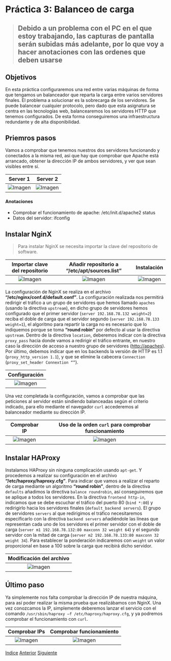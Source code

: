 # Práctica 3: Balanceo de carga

> ## Debido a un problema con el PC en el que estoy trabajando, las capturas de pantalla serán subidas más adelante, por lo que voy a hacer anotaciones con las ordenes que deben usarse


## Objetivos
En esta práctica configuraremos una red entre varias máquinas de forma que tengamos un balanceador que reparta la carga entre varios servidores finales.
El problema a solucionar es la sobrecarga de los servidores. Se puede balancear cualquier protocolo, pero dado que esta asignatura se centra en las tecnologías web, balancearemos los servidores HTTP que tenemos configurados.
De esta forma conseguiremos una infraestructura redundante y de alta disponibilidad.

## Priemros pasos
Vamos a comprobar que tenemos nuestros dos servidores funcionando y conectados a la misma red, asi que hay que comprobar que Apache está arrancado, obtener la dirección IP de ambos servidores, y ver que sean visibles entre sí.

| Server 1 | Server 2 | 
| :-------------: | :-------------: |
| ![Imagen]() | ![Imagen]() |

#### Anotaciones 
- Comprobar el funcionamiento de apache: /etc/init.d/apache2 status
- Datos del servidor: ifconfig

## Instalar NginX
> Para instalar NginX se necesita importar la clave del repositorio de software.

| Importar clave del repositorio | Añadir repositorio a **“/etc/apt/sources.list”** | Instalación | 
| :-------------: | :-------------: |  :-------------: |
| ![Imagen]() | ![Imagen]() | ![Imagen]() |

La configuración de NginX se realiza en el archivo **“/etc/nginx/conf.d/default.conf”**. La configuración realizada nos permitirá redirigir el tráfico a un grupo de servidores que hemos llamado `apaches` (usando la directiva `upstream`), en dicho grupo de servidores hemos configurado que el primer servidor (`server 192.168.78.132 weight=2`) reciba el doble de carga que el servidor segundo (`server 192.168.78.133 weight=1`), el algoritmo para repartir la carga no es necesario que lo indiquemos porque se toma **“round robin”** por defecto al usar la directiva `upstream`. Dentro de la directiva `location`, deberemos indicar con la directiva `proxy_pass` hacia donde vamos a redirigir el tráfico entrante, en nuestro caso la dirección de acceso a nuestro grupo de servidores ([http://apaches](http://apaches)). Por último, debemos indicar que en los backends la versión de HTTP es 1.1 (`proxy_http_version 1.1`), y que se elimine la cabecera `Connection` (`proxy_set_header Connextion “”`).

| Configuración |
| :-------------: |
| ![Imagen](https://github.com/JoseAdriGP/SWAP/blob/master/Practicas/P2/Images/Comprobaci%C3%B3nIPs.PNG) |

Una vez completada la configuración, vamos a comprobar que las peticiones al servidor están sindiendo balanceadas según el criterio indicado, para ello mediante el navegador `curl` accederemos al balanceador mediante su dirección IP.

| Comprobar IP | Uso de la orden `curl` para comprobar funcionamiento| 
| :-------------: | :-------------: |
| ![Imagen](https://github.com/JoseAdriGP/SWAP/blob/master/Practicas/P2/Images/Comprobaci%C3%B3nIPs.PNG) | ![Imagen](https://github.com/JoseAdriGP/SWAP/blob/master/Practicas/P2/Images/Comprobaci%C3%B3nIPs.PNG) |

## Instalar HAProxy
Instalamos HAProxy sin ninguna complicación usando `apt-get`. Y procedemos a realizar su configuración en el archivo **“/etc/haproxy/haproxy.cfg”**. Para indicar que vamos a realizar el reparto de carga mediante un algoritmo **“round robin”**, dentro de la directiva `defaults` añadimos la directiva `balance roundrobin`, así conseguiremos que se aplique a todos los servidores. En la directiva `frontend http-in`, indicamos que se debe escuchar el tráfico del puerto 80 (`bind *:80`) y redirigirlo hacia los servidores finales (`default_backend servers`). El grupo de servidores `servers` al que redirigimos el tráfico necesitaremos especificarlo con la directiva `backend servers` añadiéndole las líneas que representan cada uno de los servidores el primer servidor con el doble de carga (`server m1 192.168.78.132:80 maxconn 32 weight 64`) y el segundo servidor con la mitad de carga (`server m2 192.168.78.133:80 maxconn 32 weight 34`). Para establecer la ponderación indicaremos con `weight` un valor proporcional en base a 100 sobre la carga que recibirá dicho servidor.

| Modificación del archivo |
| :-------------: |
| ![Imagen](https://github.com/JoseAdriGP/SWAP/blob/master/Practicas/P2/Images/Comprobaci%C3%B3nIPs.PNG) |

## Último paso
Ya simplemente nos falta comprobar la dirección IP de nuestra máquina, para así poder realizar la misma prueba que realizábamos con NginX. Una vez conozcamos la IP, simplemente deberemos lanzar el servicio con el comando `/usr/sbin/haproxy –f /etc/haproxy/haproxy.cfg`, y ya podremos comprobar el funcionamiento con `curl`.

| Comprobar IPs | Comprobar funcionamiento | 
| :-------------: | :-------------: |
| ![Imagen](https://github.com/JoseAdriGP/SWAP/blob/master/Practicas/P2/Images/Comprobaci%C3%B3nIPs.PNG) | ![Imagen](https://github.com/JoseAdriGP/SWAP/blob/master/Practicas/P2/Images/Comprobaci%C3%B3nIPs.PNG) |


[Indice](https://github.com/JoseAdriGP/SWAP-Practicas/blob/master/README.md) [Anterior](https://github.com/JoseAdriGP/SWAP/blob/master/Practicas/P2/README.md) [Siguiente](https://github.com/JoseAdriGP/SWAP/blob/master/Practicas/P4/README.md)
